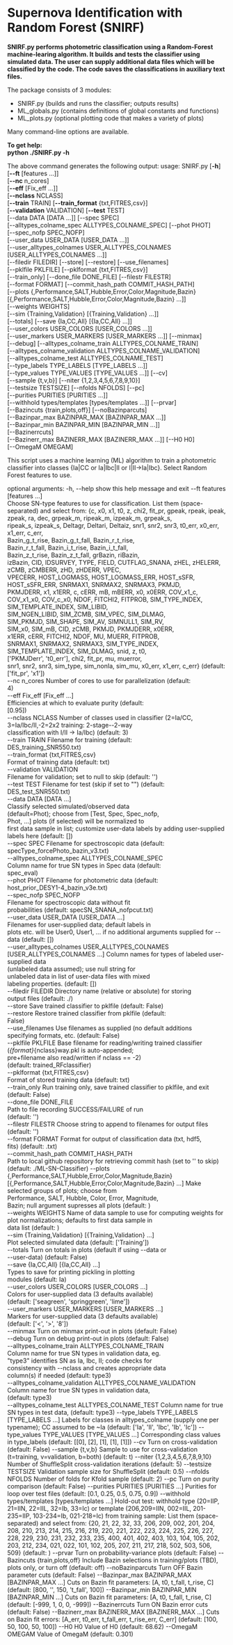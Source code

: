 # Supernova Identification with Random Forest (SNIRF)

**SNIRF.py performs photometric classification using a
Random-Forest machine-learing algorithm. It builds and tests the
classifier using simulated data. The user can supply additional data
files which will be classified by the code. The code saves the
classifications in auxiliary text files.**

The package consists of 3 modules:
- SNIRF.py (builds and runs the classifier; outputs results)
- ML_globals.py (contains definitions of global constants and functions)
- ML_plots.py (optional plotting code that makes a variety of plots)

Many command-line options are available.

**To get help:  
python ./SNIRF.py -h**

The above command generates the following output:
usage: SNIRF.py [**-h**]   
                [**--ft** [features ...]]  
                [**--nc** n_cores]                                                                                      
                [**--eff** [Fix_eff ...]]  
                [**--nclass** NCLASS]                                                                                          
                [**--train** TRAIN] 
                [**--train_format** {txt,FITRES,csv}]                                                                                        
                [**--validation** VALIDATION]
                [**--test** TEST]                                                                                                  
                [--data DATA [DATA ...]] [--spec SPEC]                                                                                                   
                [--alltypes_colname_spec ALLTYPES_COLNAME_SPEC] [--phot PHOT]                                                                          
                [--spec_nofp SPEC_NOFP]                                                                                                                
                [--user_data USER_DATA [USER_DATA ...]]                                                                                                
                [--user_alltypes_colnames USER_ALLTYPES_COLNAMES [USER_ALLTYPES_COLNAMES ...]]                                                         
                [--filedir FILEDIR] [--store] [--restore] [--use_filenames]                                                                            
                [--pklfile PKLFILE] [--pklformat {txt,FITRES,csv}]                                                                                     
                [--train_only] [--done_file DONE_FILE] [--filestr FILESTR]                                                                             
                [--format FORMAT] [--commit_hash_path COMMIT_HASH_PATH]                                                                                
                [--plots {,Performance,SALT,Hubble,Error,Color,Magnitude,Bazin} [{,Performance,SALT,Hubble,Error,Color,Magnitude,Bazin} ...]]          
                [--weights WEIGHTS]                                                                                                                    
                [--sim {Training,Validation} [{Training,Validation} ...]]                                                                              
                [--totals] [--save {Ia,CC,All} [{Ia,CC,All} ...]]                                                                                      
                [--user_colors USER_COLORS [USER_COLORS ...]]                                                                                          
                [--user_markers USER_MARKERS [USER_MARKERS ...]] [--minmax]                                                                            
                [--debug] [--alltypes_colname_train ALLTYPES_COLNAME_TRAIN]                                                                            
                [--alltypes_colname_validation ALLTYPES_COLNAME_VALIDATION]                                                                            
                [--alltypes_colname_test ALLTYPES_COLNAME_TEST]                                                                                        
                [--type_labels TYPE_LABELS [TYPE_LABELS ...]]                                                                                          
                [--type_values TYPE_VALUES [TYPE_VALUES ...]] [--cv]                                                                                   
                [--sample {t,v,b}] [--niter {1,2,3,4,5,6,7,8,9,10}]                                                                                    
                [--testsize TESTSIZE] [--nfolds NFOLDS] [--pc]                                                                                         
                [--purities PURITIES [PURITIES ...]]                                                                                                   
                [--withhold types/templates [types/templates ...]] [--prvar]                                                                           
                [--Bazincuts {train,plots,off}] [--noBazinparcuts]                                                                                     
                [--Bazinpar_max BAZINPAR_MAX [BAZINPAR_MAX ...]]                                                                                       
                [--Bazinpar_min BAZINPAR_MIN [BAZINPAR_MIN ...]]                                                                                       
                [--Bazinerrcuts]                                                                                                                       
                [--Bazinerr_max BAZINERR_MAX [BAZINERR_MAX ...]] [--H0 H0]                                                                             
                [--OmegaM OMEGAM]                                                                                                                      

This script uses a machine learning (ML) algorithm to train a photometric
classifier into classes {Ia|CC or Ia|Ibc|II or I|II->Ia|Ibc}. Select Random
Forest features to use.                                                    

optional arguments:
  -h, --help            show this help message and exit
  --ft features [features ...]                         
                        Choose SN-type features to use for classification.
                        List them (space-separated) and select from: {c, x0,
                        x1, t0, z, chi2, fit_pr, gpeak, rpeak, ipeak, zpeak,
                        ra, dec, grpeak_m, ripeak_m, izpeak_m, grpeak_s,    
                        ripeak_s, izpeak_s, Deltagr, Deltari, Deltaiz, snr1,
                        snr2, snr3, t0_err, x0_err, x1_err, c_err,          
                        Bazin_g_t_rise, Bazin_g_t_fall, Bazin_r_t_rise,     
                        Bazin_r_t_fall, Bazin_i_t_rise, Bazin_i_t_fall,     
                        Bazin_z_t_rise, Bazin_z_t_fall, grBazin, riBazin,   
                        izBazin, CID, IDSURVEY, TYPE, FIELD, CUTFLAG_SNANA, 
                        zHEL, zHELERR, zCMB, zCMBERR, zHD, zHDERR, VPEC,    
                        VPECERR, HOST_LOGMASS, HOST_LOGMASS_ERR, HOST_sSFR, 
                        HOST_sSFR_ERR, SNRMAX1, SNRMAX2, SNRMAX3, PKMJD,    
                        PKMJDERR, x1, x1ERR, c, cERR, mB, mBERR, x0, x0ERR, 
                        COV_x1_c, COV_x1_x0, COV_c_x0, NDOF, FITCHI2, FITPROB,
                        SIM_TYPE_INDEX, SIM_TEMPLATE_INDEX, SIM_LIBID,        
                        SIM_NGEN_LIBID, SIM_ZCMB, SIM_VPEC, SIM_DLMAG,        
                        SIM_PKMJD, SIM_SHAPE, SIM_AV, SIMNULL1, SIM_RV,       
                        SIM_x0, SIM_mB, CID, zCMB, PKMJD, PKMJDERR, x0ERR,    
                        x1ERR, cERR, FITCHI2, NDOF, MU, MUERR, FITPROB,       
                        SNRMAX1, SNRMAX2, SNRMAX3, SIM_TYPE_INDEX,            
                        SIM_TEMPLATE_INDEX, SIM_DLMAG, snid, z, t0,           
                        ['PKMJDerr', 't0_err'], chi2, fit_pr, mu, muerror,    
                        snr1, snr2, snr3, sim_type, sim_nonIa, sim_mu, x0_err,
                        x1_err, c_err} (default: ['fit_pr', 'x1'])            
  --nc n_cores          Number of cores to use for parallelization (default:  
                        4)                                                    
  --eff Fix_eff [Fix_eff ...]                                                 
                        Efficiencies at which to evaluate purity (default:    
                        [0.95])                                               
  --nclass NCLASS       Number of classes used in classifier (2=Ia/CC,        
                        3=Ia/Ibc/II,-2=2x2 training: 2-stage--2-way           
                        classification with I/II -> Ia/Ibc) (default: 3)      
  --train TRAIN         Filename for training (default:                       
                        DES_training_SNR550.txt)                              
  --train_format {txt,FITRES,csv}                                             
                        Format of training data (default: txt)                
  --validation VALIDATION                                                     
                        Filename for validation; set to null to skip (default:
                        '')                                                   
  --test TEST           Filename for test (skip if set to "") (default:       
                        DES_test_SNR550.txt)                                  
  --data DATA [DATA ...]                                                      
                        Classify selected simulated/observed data             
                        (default=Phot); choose from [Test, Spec, Spec_nofp,   
                        Phot, ...] plots (if selected) will be normalized to  
                        first data sample in list; customize user-data labels 
                        by adding user-supplied labels here (default: [])     
  --spec SPEC           Filename for spectroscopic data (default:             
                        specType_forcePhoto_bazin_v3.txt)                     
  --alltypes_colname_spec ALLTYPES_COLNAME_SPEC                               
                        Column name for true SN types in Spec data (default:  
                        spec_eval)                                            
  --phot PHOT           Filename for photometric data (default:               
                        host_prior_DESY1-4_bazin_v3e.txt)                     
  --spec_nofp SPEC_NOFP                                                       
                        Filename for spectroscopic data without fit           
                        probabilities (default: specSN_SNANA_nofpcut.txt)     
  --user_data USER_DATA [USER_DATA ...]                                       
                        Filenames for user-supplied data; default labels in   
                        plots etc. will be User0, User1, ... if no additional 
                        arguments supplied for --data (default: [])           
  --user_alltypes_colnames USER_ALLTYPES_COLNAMES [USER_ALLTYPES_COLNAMES ...]
                        Column names for types of labeled user-supplied data  
                        (unlabeled data assumed); use null string for         
                        unlabeled data in list of user-data files with mixed  
                        labeling properties. (default: [])                    
  --filedir FILEDIR     Directory name (relative or absolute) for storing     
                        output files (default: ./)                            
  --store               Save trained classifier to pklfile (default: False)   
  --restore             Restore trained classifier from pklfile (default:     
                        False)                                                
  --use_filenames       Use filenames as supplied (no default additions       
                        specifying formats, etc. (default: False)             
  --pklfile PKLFILE     Base filename for reading/writing trained classifier  
                        (_{format}_{nclass}way.pkl is auto-appended;          
                        pre+filename also read/written if nclass == -2)       
                        (default: trained_RFclassifier)                       
  --pklformat {txt,FITRES,csv}                                                
                        Format of stored training data (default: txt)         
  --train_only          Run training only, save trained classifier to pklfile,
                        and exit (default: False)                             
  --done_file DONE_FILE                                                       
                        Path to file recording SUCCESS/FAILURE of run         
                        (default: '')                                         
  --filestr FILESTR     Choose string to append to filenames for output files 
                        (default: '')                                         
  --format FORMAT       Format for output of classification data (txt, hdf5,  
                        fits) (default: .txt)                                 
  --commit_hash_path COMMIT_HASH_PATH                                         
                        Path to local github repository for retrieving commit 
                        hash (set to '' to skip) (default: ./ML-SN-Classifier)
  --plots {,Performance,SALT,Hubble,Error,Color,Magnitude,Bazin} [{,Performance,SALT,Hubble,Error,Color,Magnitude,Bazin} ...]
                        Make selected groups of plots; choose from                                                           
                        Performance, SALT, Hubble, Color, Error, Magnitude,                                                  
                        Bazin; null argument supresses all plots (default: )                                                 
  --weights WEIGHTS     Name of data sample to use for computing weights for                                                 
                        plot normalizations; defaults to first data sample in                                                
                        data list (default: )                                                                                
  --sim {Training,Validation} [{Training,Validation} ...]                                                                    
                        Plot selected simulated data (default: ['Training'])                                                 
  --totals              Turn on totals in plots (default if using --data or                                                  
                        --user-data) (default: False)                                                                        
  --save {Ia,CC,All} [{Ia,CC,All} ...]                                                                                       
                        Types to save for printing pickling in plotting                                                      
                        modules (default: Ia)                                                                                
  --user_colors USER_COLORS [USER_COLORS ...]                                                                                
                        Colors for user-supplied data (3 defaults available)                                                 
                        (default: ['seagreen', 'springgreen', 'lime'])                                                       
  --user_markers USER_MARKERS [USER_MARKERS ...]                                                                             
                        Markers for user-supplied data (3 defaults available)                                                
                        (default: ['<', '>', '8'])                                                                           
  --minmax              Turn on minmax print-out in plots (default: False)                                                   
  --debug               Turn on debug print-out in plots (default: False)                                                    
  --alltypes_colname_train ALLTYPES_COLNAME_TRAIN                                                                            
                        Column name for true SN types in validation data, eg.                                                
                        "type3" identifies SN as Ia, Ibc, II; code checks for                                                
                        consistency with --nclass and creates appropriate data                                               
                        column(s) if needed (default: type3)                                                                 
  --alltypes_colname_validation ALLTYPES_COLNAME_VALIDATION                                                                  
                        Column name for true SN types in validation data,                                                    
                        (default: type3)                                                                                     
  --alltypes_colname_test ALLTYPES_COLNAME_TEST
                        Column name for true SN types in test data, (default:
                        type3)
  --type_labels TYPE_LABELS [TYPE_LABELS ...]
                        Labels for classes in alltypes_colname (supply one per
                        typename); CC assumed to be ~Ia (default: ['Ia', 'II',
                        'Ibc', 'Ib', 'Ic'])
  --type_values TYPE_VALUES [TYPE_VALUES ...]
                        Corresponding class values in type_labels (default:
                        [[0], [2], [1], [1], [1]])
  --cv                  Turn on cross-validation (default: False)
  --sample {t,v,b}      Sample to use for cross-validation (t=training,
                        v=validation, b=both) (default: t)
  --niter {1,2,3,4,5,6,7,8,9,10}
                        Number of ShuffleSplit cross-validation iterations
                        (default: 5)
  --testsize TESTSIZE   Validation sample size for ShuffleSplit (default: 0.5)
  --nfolds NFOLDS       Number of folds for Kfold sample (default: 2)
  --pc                  Turn on purity comparison (default: False)
  --purities PURITIES [PURITIES ...]
                        Purities for loop over test files (default: [0.1,
                        0.25, 0.5, 0.75, 0.9])
  --withhold types/templates [types/templates ...]
                        Hold-out test: withhold type (20=IIP, 21=IIN, 22=IIL,
                        32=Ib, 33=Ic) or template (206,209=IIN, 002=IIL,
                        201-235=IIP, 103-234=Ib, 021-218=Ic) from training
                        sample: List them (space-separated) and select from:
                        {20, 21, 22, 32, 33, 206, 209, 002, 201, 204, 208,
                        210, 213, 214, 215, 216, 219, 220, 221, 222, 223, 224,
                        225, 226, 227, 228, 229, 230, 231, 232, 233, 235, 400,
                        401, 402, 403, 103, 104, 105, 202, 203, 212, 234, 021,
                        022, 101, 102, 205, 207, 211, 217, 218, 502, 503, 506,
                        509} (default: )
  --prvar               Turn on probability-variance plots (default: False)
  --Bazincuts {train,plots,off}
                        Include Bazin selections in training/plots (TBD),
                        plots only, or turn off (default: off)
  --noBazinparcuts      Turn OFF Bazin parameter cuts (default: False)
  --Bazinpar_max BAZINPAR_MAX [BAZINPAR_MAX ...]
                        Cuts on Bazin fit parameters: [A, t0, t_fall, t_rise,
                        C] (default: [800, '', 150, 't_fall', 100])
  --Bazinpar_min BAZINPAR_MIN [BAZINPAR_MIN ...]
                        Cuts on Bazin fit parameters: [A, t0, t_fall, t_rise,
                        C] (default: [-999, 1, 0, 0, -999])
  --Bazinerrcuts        Turn ON Bazin error cuts (default: False)
  --Bazinerr_max BAZINERR_MAX [BAZINERR_MAX ...]
                        Cuts on Bazin fit errors: [A_err, t0_err, t_fall_err,
                        t_rise_err, C_err] (default: [100, 50, 100, 50, 100])
  --H0 H0               Value of H0 (default: 68.62)
  --OmegaM OMEGAM       Value of OmegaM (default: 0.301)

